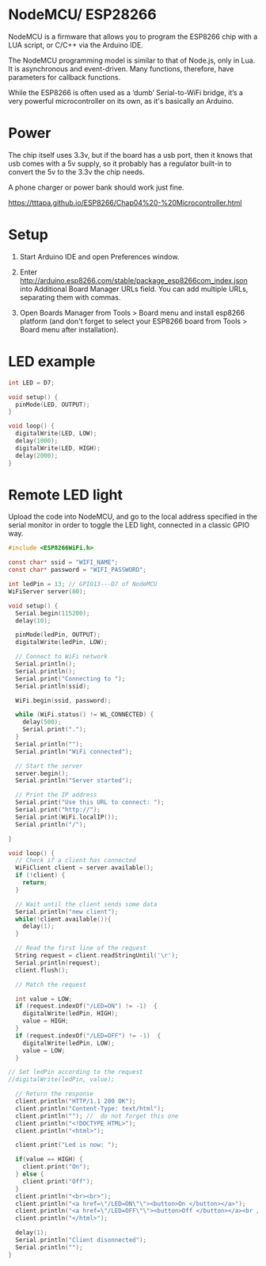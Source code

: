 # NodeMCU/ ESP28266

NodeMCU is a firmware that allows you to program the ESP8266 chip with a LUA script, or C/C++ via the Arduino IDE.

The NodeMCU programming model is similar to that of Node.js, only in Lua. It is asynchronous and event-driven. Many functions, therefore, have parameters for callback functions.

While the ESP8266 is often used as a ‘dumb’ Serial-to-WiFi bridge, it’s a very powerful microcontroller on its own, as it's basically an Arduino.

# Power

The chip itself uses 3.3v, but if the board has a usb port, then it knows that usb comes with a 5v supply, so it probably has a regulator built-in to convert the 5v to the 3.3v the chip needs.

A phone charger or power bank should work just fine.

https://tttapa.github.io/ESP8266/Chap04%20-%20Microcontroller.html

# Setup

1. Start Arduino IDE and open Preferences window.

2. Enter http://arduino.esp8266.com/stable/package_esp8266com_index.json into Additional Board Manager URLs field. You can add multiple URLs, separating them with commas.

3. Open Boards Manager from Tools > Board menu and install esp8266 platform (and don't forget to select your ESP8266 board from Tools > Board menu after installation).

# LED example

```c
int LED = D7;

void setup() {
  pinMode(LED, OUTPUT);
}

void loop() {
  digitalWrite(LED, LOW);
  delay(1000);
  digitalWrite(LED, HIGH);
  delay(2000);
}
```

# Remote LED light

Upload the code into NodeMCU, and go to the local address specified in the serial monitor in order to toggle the LED light, connected in a classic GPIO way.

```c
#include <ESP8266WiFi.h>

const char* ssid = "WIFI_NAME";
const char* password = "WIFI_PASSWORD";

int ledPin = 13; // GPIO13---D7 of NodeMCU
WiFiServer server(80);

void setup() {
  Serial.begin(115200);
  delay(10);

  pinMode(ledPin, OUTPUT);
  digitalWrite(ledPin, LOW);

  // Connect to WiFi network
  Serial.println();
  Serial.println();
  Serial.print("Connecting to ");
  Serial.println(ssid);

  WiFi.begin(ssid, password);

  while (WiFi.status() != WL_CONNECTED) {
    delay(500);
    Serial.print(".");
  }
  Serial.println("");
  Serial.println("WiFi connected");

  // Start the server
  server.begin();
  Serial.println("Server started");

  // Print the IP address
  Serial.print("Use this URL to connect: ");
  Serial.print("http://");
  Serial.print(WiFi.localIP());
  Serial.println("/");

}

void loop() {
  // Check if a client has connected
  WiFiClient client = server.available();
  if (!client) {
    return;
  }

  // Wait until the client sends some data
  Serial.println("new client");
  while(!client.available()){
    delay(1);
  }

  // Read the first line of the request
  String request = client.readStringUntil('\r');
  Serial.println(request);
  client.flush();

  // Match the request

  int value = LOW;
  if (request.indexOf("/LED=ON") != -1)  {
    digitalWrite(ledPin, HIGH);
    value = HIGH;
  }
  if (request.indexOf("/LED=OFF") != -1)  {
    digitalWrite(ledPin, LOW);
    value = LOW;
  }

// Set ledPin according to the request
//digitalWrite(ledPin, value);

  // Return the response
  client.println("HTTP/1.1 200 OK");
  client.println("Content-Type: text/html");
  client.println(""); //  do not forget this one
  client.println("<!DOCTYPE HTML>");
  client.println("<html>");

  client.print("Led is now: ");

  if(value == HIGH) {
    client.print("On");
  } else {
    client.print("Off");
  }
  client.println("<br><br>");
  client.println("<a href=\"/LED=ON\"\"><button>On </button></a>");
  client.println("<a href=\"/LED=OFF\"\"><button>Off </button></a><br />");
  client.println("</html>");

  delay(1);
  Serial.println("Client disonnected");
  Serial.println("");
}
```
